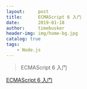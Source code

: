 ```yaml
---
layout:     post
title:      ECMAScript 6 入门
date:       2019-01-18
author:     timebusker
header-img: img/home-bg.jpg
catalog: true
tags:
    - Node.js
---
```

> ECMAScript 6 入门

[ECMAScript 6 入门](http://es6.ruanyifeng.com/)
